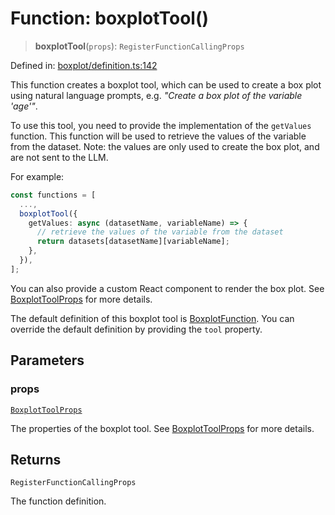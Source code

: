 # Function: boxplotTool()

> **boxplotTool**(`props`): `RegisterFunctionCallingProps`

Defined in: [boxplot/definition.ts:142](https://github.com/GeoDaCenter/openassistant/blob/1b6e044b8153114911daa09cb063c51a2d620732/packages/echarts/src/boxplot/definition.ts#L142)

This function creates a boxplot tool, which can be used to create a box plot using natural language prompts, e.g. *"Create a box plot of the variable 'age'"*.

To use this tool, you need to provide the implementation of the `getValues` function.
This function will be used to retrieve the values of the variable from the dataset.
Note: the values are only used to create the box plot, and are not sent to the LLM.

For example:

```ts
const functions = [
  ...,
  boxplotTool({
    getValues: async (datasetName, variableName) => {
      // retrieve the values of the variable from the dataset
      return datasets[datasetName][variableName];
    },
  }),
];
```

You can also provide a custom React component to render the box plot.
See [BoxplotToolProps](../type-aliases/BoxplotToolProps.md) for more details.

The default definition of this boxplot tool is [BoxplotFunction](../variables/BoxplotFunction.md).
You can override the default definition by providing the `tool` property.

## Parameters

### props

[`BoxplotToolProps`](../type-aliases/BoxplotToolProps.md)

The properties of the boxplot tool. See [BoxplotToolProps](../type-aliases/BoxplotToolProps.md) for more details.

## Returns

`RegisterFunctionCallingProps`

The function definition.
